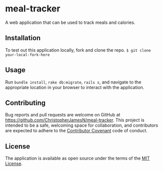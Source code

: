 # meal-tracker
A web application that can be used to track meals and calories.

## Installation
To test out this application locally, fork and clone the repo.
`$ git clone your-local-fork-here`

## Usage
Run `bundle install`, `rake db:migrate`, `rails s`, and navigate to the appropriate location in your browser to interact with the application.

## Contributing
Bug reports and pull requests are welcome on GitHub at https://github.com/ChristopherJamesN/meal-tracker. This project is intended to be a safe, welcoming space for collaboration, and contributors are expected to adhere to the [Contributor Covenant](contributor-covenant.org) code of conduct.


## License
The application is available as open source under the terms of the [MIT License](http://opensource.org/licenses/MIT).
